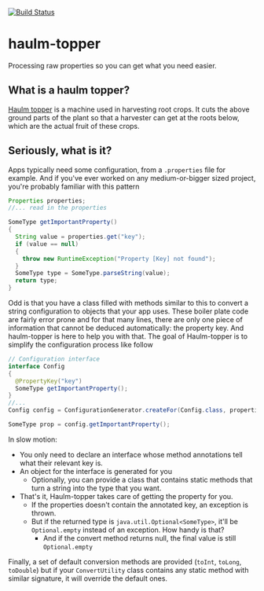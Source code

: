 [![Build Status](https://travis-ci.org/ankel/haulm-topper.svg?branch=master)](https://travis-ci.org/ankel/haulm-topper)

# haulm-topper
Processing raw properties so you can get what you need easier.

## What is a haulm topper?
 [Haulm topper](https://en.wikipedia.org/wiki/Potato_harvester#Haulm_topper) is a machine used in harvesting root crops. It cuts the above ground parts of the plant so that a harvester can get at the roots below, which are the actual fruit of these crops.

## Seriously, what is it?
Apps typically need some configuration, from a `.properties` file for example. And if you've ever worked on any medium-or-bigger sized project, you're probably familiar with this pattern

```java
Properties properties;
//... read in the properties

SomeType getImportantProperty()
{
  String value = properties.get("key");
  if (value == null)
  { 
    throw new RuntimeException("Property [Key] not found");
  }
  SomeType type = SomeType.parseString(value);
  return type;
}
```

Odd is that you have a class filled with methods similar to this to convert a string configuration to objects that your app uses. These boiler plate code are fairly error prone and for that many lines, there are only one piece of information that cannot be deduced automatically: the property key.
And haulm-topper is here to help you with that. The goal of Haulm-topper is to simplify the configuration process like follow

```java
// Configuration interface
interface Config
{
  @PropertyKey("key")
  SomeType getImportantProperty();
}
//...
Config config = ConfigurationGenerator.createFor(Config.class, properties, ConvertUtility.class);

SomeType prop = config.getImportantProperty();
```

In slow motion:
* You only need to declare an interface whose method annotations tell what their relevant key is.
* An object for the interface is generated for you
  * Optionally, you can provide a class that contains static methods that turn a string into the type that you want.
* That's it, Haulm-topper takes care of getting the property for you.
  * If the properties doesn't contain the annotated key, an exception is thrown.
  * But if the returned type is `java.util.Optional<SomeType>`, it'll be `Optional.empty` instead of an exception. How handy is that?
    * And if the convert method returns null, the final value is still `Optional.empty`

Finally, a set of default conversion methods are provided (`toInt`, `toLong`, `toDouble`) but if your `ConvertUtility` class contains any static method with similar signature, it will override the default ones. 
